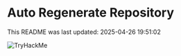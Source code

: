 # Auto Regenerate Repository

This README was last updated: 2025-04-26 19:51:02

 ![TryHackMe](https://tryhackme.com/badge/533634)